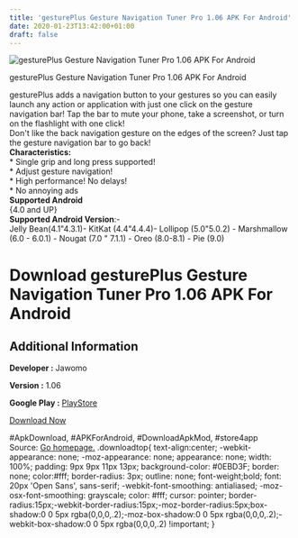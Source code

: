 ```yaml
---
title: 'gesturePlus Gesture Navigation Tuner Pro 1.06 APK For Android'
date: 2020-01-23T13:42:00+01:00
draft: false
---
```


![gesturePlus Gesture Navigation Tuner Pro 1.06 APK For Android](https://i1.wp.com/apkhome.net/wp-content/uploads/2020/01/gesturePlus-Gesture-Navigation-Tuner-Pro-1.06.png "gesturePlus Gesture Navigation Tuner Pro 1.06 APK For Android")

  

gesturePlus Gesture Navigation Tuner Pro 1.06 APK For Android

gesturePlus adds a navigation button to your gestures so you can easily launch any action or application with just one click on the gesture navigation bar! Tap the bar to mute your phone, take a screenshot, or turn on the flashlight with one click!  
Don't like the back navigation gesture on the edges of the screen? Just tap the gesture navigation bar to go back!  
**Characteristics:**  
\* Single grip and long press supported!  
\* Adjust gesture navigation!  
\* High performance! No delays!  
\* No annoying ads  
**Supported Android**  
{4.0 and UP}  
**Supported Android Version**:-  
Jelly Bean(4.1"4.3.1)- KitKat (4.4"4.4.4)- Lollipop (5.0"5.0.2) - Marshmallow (6.0 - 6.0.1) - Nougat (7.0 " 7.1.1) - Oreo (8.0-8.1) - Pie (9.0)

Download gesturePlus Gesture Navigation Tuner Pro 1.06 APK For Android
======================================================================

Additional Information
----------------------

**Developer :** Jawomo

**Version :** 1.06

**Google Play :** [PlayStore](https://play.google.com/store/apps/details?id=com.jamworks.bestgesturenavigation&hl=en)

  

[Download Now](https://store4app.co/post/gestureplus-gesture-navigation-tuner-pro-1-06-apk-for-android_1579783077)

  
#ApkDownload, #APKForAndroid, #DownloadApkMod, #store4app  
Source: [Go homepage.](https://store4app.co/post/gestureplus-gesture-navigation-tuner-pro-1-06-apk-for-android_1579783077) .downloadtop{ text-align:center; -webkit-appearance: none; -moz-appearance: none; appearance: none; width: 100%; padding: 9px 9px 11px 13px; background-color: #0EBD3F; border: none; color:#fff; border-radius: 3px; outline: none; font-weight;bold; font: 20px 'Open Sans', sans-serif; -webkit-font-smoothing: antialiased; -moz-osx-font-smoothing: grayscale; color: #fff; cursor: pointer; border-radius:15px;-webkit-border-radius:15px;-moz-border-radius:5px;box-shadow:0 0 5px rgba(0,0,0,.2);-moz-box-shadow:0 0 5px rgba(0,0,0,.2);-webkit-box-shadow:0 0 5px rgba(0,0,0,.2) !important; }